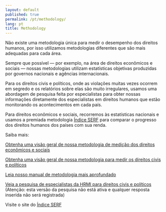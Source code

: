 ```yaml
---
layout: default
published: true
permalink: /pt/methodology/
lang: pt
title: Methodology
---
```


Não existe uma metodologia única para medir o desempenho dos direitos humanos, por isso utilizamos metodologias diferentes que são mais adequadas para cada área.

Sempre que possível — por exemplo, na área de direitos econômicos e sociais — nossas metodologias utilizam estatísticas objetivas produzidas por governos nacionais e agências internacionais.

Para os direitos civis e políticos, onde as violações muitas vezes ocorrem em segredo e os relatórios sobre elas são muito irregulares, usamos uma abordagem de pesquisa feita por especialistas para obter nossas informações diretamente dos especialistas em direitos humanos que estão monitorando os acontecimentos em cada país.

Para direitos econômicos e sociais, recorremos às estatísticas nacionais e usamos a premiada metodologia [Índice SERF](https://serfindex.uconn.edu/) para comparar o progresso dos direitos humanos dos países com sua renda.

Saiba mais:

[Obtenha uma visão geral de nossa metodologia de medição dos direitos econômicos e sociais](https://humanrightsmeasurement.org//methodology/measuring-economic-social-rights/)

[Obtenha uma visão geral de nossa metodologia para medir os direitos civis e políticos](https://humanrightsmeasurement.org//methodology/measuring-civil-political-rights/)

[Leia nosso manual de metodologia mais aprofundado](https://humanrightsmeasurement.org/methodology-handbook/)

[Veja a pesquisa de especialistas da HRMI para direitos civis e políticos](https://ugeorgia.qualtrics.com/jfe/preview/SV_d71YagJrGqcMq4R?Q_CHL=preview) (Atenção: esta versão da pesquisa não está ativa e qualquer resposta inserida não será registrada)


Visite o site do [Índice SERF](https://serfindex.uconn.edu/)
